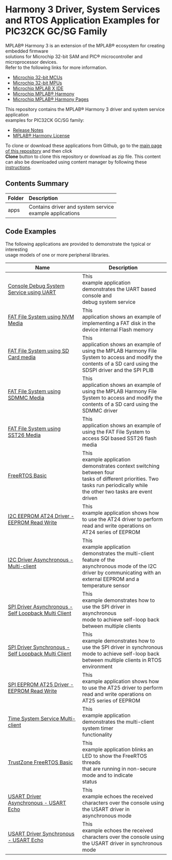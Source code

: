 ﻿# Harmony 3 Driver, System Services and RTOS Application Examples for PIC32CK GC/SG Family

MPLAB® Harmony 3 is an extension of the MPLAB® ecosystem for creating embedded firmware<br /> solutions for Microchip 32-bit SAM and PIC® microcontroller and microprocessor devices.<br /> Refer to the following links for more information.

-   [Microchip 32-bit MCUs](https://www.microchip.com/design-centers/32-bit)
-   [Microchip 32-bit MPUs](https://www.microchip.com/design-centers/32-bit-mpus)
-   [Microchip MPLAB X IDE](https://www.microchip.com/mplab/mplab-x-ide)
-   [Microchip MPLAB® Harmony](https://www.microchip.com/mplab/mplab-harmony)
-   [Microchip MPLAB® Harmony Pages](https://microchip-mplab-harmony.github.io/)

This repository contains the MPLAB® Harmony 3 driver and system service application<br /> examples for PIC32CK GC/SG family:

-   [Release Notes](release_notes.md)
-   [MPLAB® Harmony License](mplab_harmony_license.md)

To clone or download these applications from Github, go to the [main page of this repository](https://github.com/Microchip-MPLAB-Harmony/core_apps_pic32ck_sg_gc) and then click<br /> **Clone** button to clone this repository or download as zip file. This content<br /> can also be downloaded using content manager by following these [instructions](https://github.com/Microchip-MPLAB-Harmony/contentmanager/wiki).


## Contents Summary

|Folder|Description|
|:-----|:----------|
|apps|Contains driver and system service<br /> example applications|

## Code Examples

The following applications are provided to demonstrate the typical or interesting<br /> usage models of one or more peripheral libraries.

|Name|Description|
|----|-----------|
|[Console Debug System Service using UART](https://onlinedocs.microchip.com/v2/keyword-lookup?keyword=CORE_APPS_PIC32CK_SG_GC_CONSOLE_DEBUG_SYSTEM_SERVICE_USING_UART&redirect=true)|This<br /> example application demonstrates the UART based console and<br /> debug system service|
|[FAT File System using NVM Media](https://onlinedocs.microchip.com/v2/keyword-lookup?keyword=CORE_APPS_PIC32CK_SG_GC_FAT_FILESYSTEM_USING_NVM_MEDIA&redirect=true)|This<br /> application shows an example of implementing a FAT disk in the<br /> device internal Flash memory|
|[FAT File System using SD Card media](https://onlinedocs.microchip.com/v2/keyword-lookup?keyword=CORE_APPS_PIC32CK_SG_GC_FAT_FILESYSTEM_USING_SD_CARD_MEDIA&redirect=true)|This<br /> application shows an example of using the MPLAB Harmony File<br /> System to access and modify the contents of a SD card using the<br /> SDSPI driver and the SPI PLIB|
|[FAT File System using SDMMC Media](https://onlinedocs.microchip.com/v2/keyword-lookup?keyword=CORE_APPS_PIC32CK_SG_GC_FAT_FILESYSTEM_USING_SDMMC_MEDIA&redirect=true)|This<br /> application shows an example of using the MPLAB Harmony File<br /> System to access and modify the contents of a SD card using the<br /> SDMMC driver|
|[FAT File System using SST26 Media](https://onlinedocs.microchip.com/v2/keyword-lookup?keyword=CORE_APPS_PIC32CK_SG_GC_FAT_FILESYSTEM_USING_SST26_MEDIA&redirect=true)|This<br /> application shows an example of using the FAT File System to<br /> access SQI based SST26 flash media|
|[FreeRTOS Basic](https://onlinedocs.microchip.com/v2/keyword-lookup?keyword=CORE_APPS_PIC32CK_SG_GC_FREERTOS_BASIC&redirect=true)|This<br /> example application demonstrates context switching between four<br /> tasks of different priorities. Two tasks run periodically while<br /> the other two tasks are event driven|
|[I2C EEPROM AT24 Driver - EEPROM Read Write](https://onlinedocs.microchip.com/v2/keyword-lookup?keyword=CORE_APPS_PIC32CK_SG_GC_I2C_EEPROM_AT24_DRIVER_EEPROM_READ_WRITE&redirect=true)|This<br /> example application shows how to use the AT24 driver to perform<br /> read and write operations on AT24 series of EEPROM|
|[I2C Driver Asynchronous - Multi-client](https://onlinedocs.microchip.com/v2/keyword-lookup?keyword=CORE_APPS_PIC32CK_SG_GC_I2C_DRIVER_ASYNCHRONOUS_MULTI_CLIENT&redirect=true)|This<br /> example application demonstrates the multi-client feature of the<br /> asynchronous mode of the I2C driver by communicating with an<br /> external EEPROM and a temperature sensor|
|[SPI Driver Asynchronous - Self Loopback Multi Client](https://onlinedocs.microchip.com/v2/keyword-lookup?keyword=CORE_APPS_PIC32CK_SG_GC_SPI_DRIVER_ASYNCHRONOUS_SELF_LLOPBACK_MULTI_CLIENT&redirect=true)|This<br /> example demonstrates how to use the SPI driver in asynchronous<br /> mode to achieve self-loop back between multiple clients|
|[SPI Driver Synchronous - Self Loopback Multi Client](https://onlinedocs.microchip.com/v2/keyword-lookup?keyword=CORE_APPS_PIC32CK_SG_GC_SPI_DRIVER_SYNCHRONOUS_SELF_LLOPBACK_MULTI_CLIENT&redirect=true)|This<br /> example demonstrates how to use the SPI driver in synchronous<br /> mode to achieve self-loop back between multiple clients in RTOS<br /> environment|
|[SPI EEPROM AT25 Driver - EEPROM Read Write](https://onlinedocs.microchip.com/v2/keyword-lookup?keyword=CORE_APPS_PIC32CK_SG_GC_SPI_EEPROM_AT25_DRIVER_EEPROM_READ_WRITE&redirect=true)|This<br /> example application shows how to use the AT25 driver to perform<br /> read and write operations on AT25 series of EEPROM|
|[Time System Service Multi-client](https://onlinedocs.microchip.com/v2/keyword-lookup?keyword=CORE_APPS_PIC32CK_SG_GC_TIME_SYSTEM_SERVICE_MULTI_CLIENT&redirect=true)|This<br /> example application demonstrates the multi-client system timer<br /> functionality|
|[TrustZone FreeRTOS Basic](https://onlinedocs.microchip.com/v2/keyword-lookup?keyword=CORE_APPS_PIC32CK_SG_GC_TRUSTZONE_FREERTOS_BASIC&redirect=true)|This<br /> example application blinks an LED to show the FreeRTOS threads<br /> that are running in non-secure mode and to indicate<br /> status|
|[USART Driver Asynchronous - USART Echo](https://onlinedocs.microchip.com/v2/keyword-lookup?keyword=CORE_APPS_PIC32CK_SG_GC_USART_DRIVER_ASYNCHRONOUS_USART_ECHO&redirect=true)|This<br /> example echoes the received characters over the console using<br /> the USART driver in asynchronous mode|
|[USART Driver Synchronous - USART Echo](https://onlinedocs.microchip.com/v2/keyword-lookup?keyword=CORE_APPS_PIC32CK_SG_GC_USART_DRIVER_SYNCHRONOUS_USART_ECHO&redirect=true)|This<br /> example echoes the received characters over the console using<br /> the USART driver in synchronous mode|

